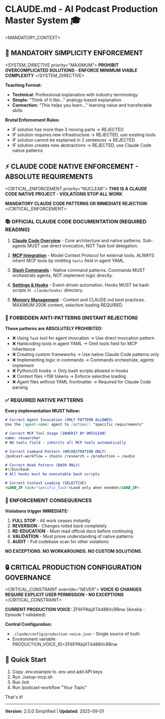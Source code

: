# CLAUDE.md - AI Podcast Production Master System 🎓

<!-- markdownlint-disable-file -->

<!-- CLAUDE 4 OPTIMIZED: Token budget 12K, Selective loading enabled -->
<MANDATORY_CONTEXT>
<!-- This block MUST be loaded for all operations -->

## 🎯 MANDATORY SIMPLICITY ENFORCEMENT

<SYSTEM_DIRECTIVE priority="MAXIMUM">
**PROHIBIT OVERCOMPLICATED SOLUTIONS - ENFORCE MINIMUM VIABLE COMPLEXITY**
</SYSTEM_DIRECTIVE>

**Teaching Format:**
- **Technical:** Professional explanation with industry terminology
- **Simple:** "Think of it like..." analogy-based explanation
- **Connection:** "This helps you learn..." learning value and transferable skills

**Brutal Enforcement Rules:**
- IF solution has more than 3 moving parts → REJECTED
- IF solution requires new infrastructure → REJECTED, use existing tools
- IF solution cannot be explained in 2 sentences → REJECTED
- IF solution creates new abstractions → REJECTED, use Claude Code native patterns

## ⚡ CLAUDE CODE NATIVE ENFORCEMENT - ABSOLUTE REQUIREMENTS

<CRITICAL_ENFORCEMENT priority="NUCLEAR">
**THIS IS A CLAUDE CODE NATIVE PROJECT - VIOLATIONS STOP ALL WORK**

**MANDATORY CLAUDE CODE PATTERNS OR IMMEDIATE REJECTION:**
</CRITICAL_ENFORCEMENT>

### 📚 OFFICIAL CLAUDE CODE DOCUMENTATION (REQUIRED READING)

1. **[Claude Code Overview](https://docs.anthropic.com/en/docs/claude-code)** - Core architecture and native patterns. Sub-agents MUST use direct invocation, NOT Task tool delegation.

2. **[MCP Integration](https://docs.anthropic.com/en/docs/claude-code/mcp)** - Model Context Protocol for external tools. ALWAYS inherit MCP tools by omitting `tools` field in agent YAML.

3. **[Slash Commands](https://docs.anthropic.com/en/docs/claude-code/slash-commands)** - Native command patterns. Commands MUST orchestrate agents, NOT implement logic directly.

4. **[Settings & Hooks](https://docs.anthropic.com/en/docs/claude-code/settings)** - Event-driven automation. Hooks MUST be bash scripts in `.claude/hooks/` directory.

5. **[Memory Management](https://docs.anthropic.com/en/docs/claude-code/memory)** - Context and CLAUDE.md best practices. MAXIMUM 200K context, selective loading REQUIRED.

### 🚫 FORBIDDEN ANTI-PATTERNS (INSTANT REJECTION)

**These patterns are ABSOLUTELY PROHIBITED:**
- ❌ Using `Task` tool for agent invocation → Use direct invocation pattern
- ❌ Hardcoding tools in agent YAML → Omit tools field for MCP inheritance
- ❌ Creating custom frameworks → Use native Claude Code patterns only
- ❌ Implementing logic in commands → Commands orchestrate, agents implement
- ❌ Python/JS hooks → Only bash scripts allowed in hooks
- ❌ Context files >15K tokens → Enforce selective loading
- ❌ Agent files without YAML frontmatter → Required for Claude Code parsing

### ✅ REQUIRED NATIVE PATTERNS

**Every implementation MUST follow:**
```markdown
# Correct Agent Invocation (ONLY PATTERN ALLOWED)
Use the [agent-name] agent to [action]: "specific requirements"

# Correct MCP Tool Usage (INHERIT BY OMISSION)
name: researcher
# NO tools field - inherits all MCP tools automatically

# Correct Command Pattern (ORCHESTRATION ONLY)
/podcast-workflow → chains /research → /production → /audio

# Correct Hook Pattern (BASH ONLY)
#!/bin/bash
# All hooks must be executable bash scripts

# Correct Context Loading (SELECTIVE)
<LOAD_IF task="specific_task">Load only when needed</LOAD_IF>
```

### 🔨 ENFORCEMENT CONSEQUENCES

**Violations trigger IMMEDIATE:**
1. **FULL STOP** - All work ceases instantly
2. **REVERSION** - Changes rolled back completely
3. **RE-EDUCATION** - Must read official docs before continuing
4. **VALIDATION** - Must prove understanding of native patterns
5. **AUDIT** - Full codebase scan for other violations

**NO EXCEPTIONS. NO WORKAROUNDS. NO CUSTOM SOLUTIONS.**

## 🔒 CRITICAL PRODUCTION CONFIGURATION GOVERNANCE

<CRITICAL_CONSTRAINT override="NEVER">
**VOICE ID CHANGES REQUIRE EXPLICIT USER PERMISSION - NO EXCEPTIONS**
</CRITICAL_CONSTRAINT>

**CURRENT PRODUCTION VOICE:** ZF6FPAbjXT4488VcRRnw (Amelia - Episode 1 validated)

**Central Configuration:**
- `.claude/config/production-voice.json` - Single source of truth
- Environment variable: PRODUCTION_VOICE_ID=ZF6FPAbjXT4488VcRRnw


## 🚀 Quick Start

1. Copy .env.example to .env and add API keys  
2. Run ./setup-mcp.sh
3. Run /init  
4. Run /podcast-workflow "Your Topic"

That's it!

---

**Version:** 2.0.0 Simplified | **Updated:** 2025-09-01

